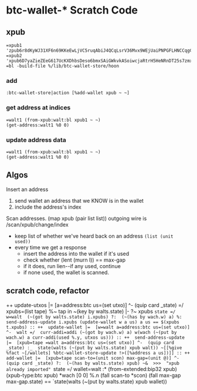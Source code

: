 # btc-wallet-* Scratch Code

## xpub
```
=xpub1 'zpub6r8dKyWJ31XF6n69KKeEwLjVC5ruqAbiJ4QCqLsrV36Mvx9WEjUaiPNPGFLHNCCqgCdy6iZC8ZgHsm6a1AUTVBMVbKGemNcWFcwBGSjJKbD'
=xpub2 'xpub6D7yaZieZEeG617UcKXDhbsDeso6bmxSAiGWkvkASoiwcjaRtrH5HeNRnDT25s7zmxYzj6MtFe32dVqcf9YcBKKgn9THHjwn2uSjkvobK4e'
=bl -build-file %/lib/btc-wallet-store/hoon
```

### add
```
:btc-wallet-store|action [%add-wallet xpub ~ ~]
```

### get address at indices
```
=walt1 (from-xpub:walt:bl xpub1 ~ ~)
(get-address:walt1 %0 0)
```

### update address data
```
=walt1 (from-xpub:walt:bl xpub1 ~ ~)
(get-address:walt1 %0 0)
```

## Algos
Insert an address
1. send wallet an address that we KNOW is in the wallet
2. include the address's index 

Scan addresses. (map xpub (pair list list))
outgoing wire is /scan/xpub/change/index
- keep list of  whether we've heard back on an address `(list (unit used))`
- every time we get a response
  - insert the address into the wallet if it's used
  - check whether (lent (murn l)) == max-gap
  - if it does, run lien--if any used, continue
  - if none used, the wallet is scanned.


## scratch code, refactor
++  update-utxos
  |=  [a=address:btc us=(set utxo)]
  ^-  (quip card _state)
  =/  xpubs=(list tape)
    %~  tap  in
    ~(key by walts.state)
  |-  ?~  xpubs  `state
  =/  w=walt  (~(got by walts.state) i.xpubs)
  ?:  (~(has by wach.w) a)
    %:  send-address-update
        i.xpubs
        (update-wallet w a us)
        a
        us
    ==
  $(xpubs t.xpubs)
::
++  update-wallet
  |=  [w=walt a=address:btc us=(set utxo)]
  ^-  walt
  =/  curr-addi=addi
    (~(got by wach.w) a)
  w(wach (~(put by wach.w) a curr-addi(used %.y, utxos us)))
::
++  send-address-update
  |=  [xpub=tape =walt a=address:btc us=(set utxo)]
  ^-  (quip card _state)
  :_  state(walts (~(put by walts.state) xpub walt))
  ~[[%give %fact ~[/wallets] %btc-wallet-store-update !>([%address a us])]]
::
++  add-wallet
  |=  [xpub=tape scan-to=(unit scon) max-gap=(unit @)]
  ^-  (quip card _state)
  ?:  (~(has by walts.state) xpub)
    ~&  >>>  "xpub already imported"
    `state
  =/  wallet=walt
    :*  (from-extended:bip32 xpub)
        (xpub-type:btc xpub)
        *wach
        [0 0]
        %.n
        (fall scan-to *scon)
        (fall max-gap max-gap.state)
    ==
  `state(walts (~(put by walts.state) xpub wallet))
